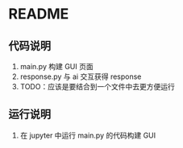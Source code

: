 # README

## 代码说明

1. main.py 构建 GUI 页面
2. response.py 与 ai 交互获得 response
3. TODO：应该是要结合到一个文件中去更方便运行

## 运行说明

1. 在 jupyter 中运行 main.py 的代码构建 GUI

